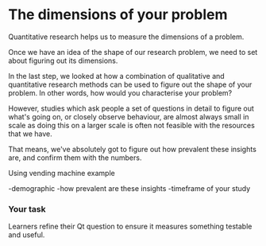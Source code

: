 # The dimensions of your problem

Quantitative research helps us to measure the dimensions of a problem.

Once we have an idea of the shape of our research problem, we need to set about figuring out its dimensions.

In the last step, we looked at how a combination of qualitative and quantitative research methods can be used to figure out the shape of your problem.  In other words, how would you characterise your problem?

However, studies which ask people a set of questions in detail to figure out what's going on, or closely observe behaviour, are almost always small in scale as doing this on a larger scale is often not feasible with the resources that we have.

That means, we've absolutely got to figure out how prevalent these insights are, and confirm them with the numbers.


Using vending machine example

-demographic
-how prevalent are these insights
-timeframe of your study



### Your task

Learners refine their Qt question to ensure it measures something testable and useful.
